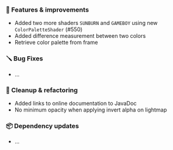 ### 🚀 Features & improvements

- Added two more shaders `SUNBURN` and `GAMEBOY` using new `ColorPaletteShader` (#550)
- Added difference measurement between two colors
- Retrieve color palette from frame

### 🪛 Bug Fixes

- ...

### 🧽 Cleanup & refactoring

- Added links to online documentation to JavaDoc
- No minimum opacity when applying invert alpha on lightmap

### 📦 Dependency updates

- ...